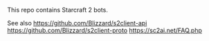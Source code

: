 This repo contains Starcraft 2 bots.

See also
https://github.com/Blizzard/s2client-api
https://github.com/Blizzard/s2client-proto
https://sc2ai.net/FAQ.php
